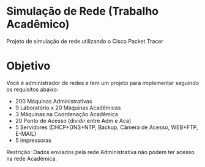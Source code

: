 # Simulação de Rede (Trabalho Acadêmico)
Projeto de simulação de rede utilizando o Cisco Packet Tracer

# Objetivo
Você é administrador de redes e tem um projeto para implementar seguindo os requisitos abaixo:

*  200 Máquinas Administrativas
*  9 Laboratório x 20 Máquinas Acadêmicas
*  3 Máquinas na Coordenação Acadêmica
*  20 Ponto de Acesso (dividir entre Adm e Aca)
*  5 Servidores (DHCP+DNS+NTP, Backup, Câmera de Acesso, WEB+FTP, E-MAIL)
*  5 impressoras
  
Restrição: Dados enviados pela rede Administrativa não podem ter acesso na rede Acadêmica.
